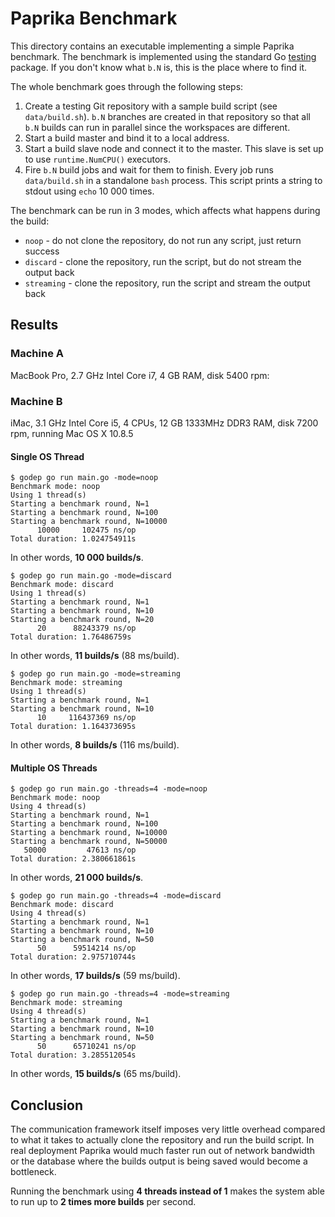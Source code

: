 # Paprika Benchmark #

This directory contains an executable implementing a simple Paprika benchmark.
The benchmark is implemented using the standard Go
[testing](http://golang.org/pkg/testing/) package. If you don't know what `b.N`
is, this is the place where to find it.

The whole benchmark goes through the following steps:

1. Create a testing Git repository with a sample build script (see `data/build.sh`).
   `b.N` branches are created in that repository so that all `b.N` builds can run in
   parallel since the workspaces are different.
2. Start a build master and bind it to a local address.
3. Start a build slave node and connect it to the master. This slave is set up
   to use `runtime.NumCPU()` executors.
4. Fire `b.N` build jobs and wait for them to finish. Every job runs
   `data/build.sh` in a standalone `bash` process. This script prints a string
   to stdout using `echo` 10 000 times.

The benchmark can be run in 3 modes, which affects what happens during the build:

* `noop` - do not clone the repository, do not run any script, just return success
* `discard` - clone the repository, run the script, but do not stream the output back
* `streaming` - clone the repository, run the script and stream the output back

## Results ##

### Machine A ###

MacBook Pro, 2.7 GHz Intel Core i7, 4 GB RAM, disk 5400 rpm:

### Machine B ###

iMac, 3.1 GHz Intel Core i5, 4 CPUs, 12 GB 1333MHz DDR3 RAM, disk 7200 rpm, running Mac OS X 10.8.5

#### Single OS Thread ####

```
$ godep go run main.go -mode=noop
Benchmark mode: noop
Using 1 thread(s)
Starting a benchmark round, N=1
Starting a benchmark round, N=100
Starting a benchmark round, N=10000
      10000	    102475 ns/op
Total duration: 1.024754911s
```

In other words, **10 000 builds/s**.

```
$ godep go run main.go -mode=discard
Benchmark mode: discard
Using 1 thread(s)
Starting a benchmark round, N=1
Starting a benchmark round, N=10
Starting a benchmark round, N=20
      20	  88243379 ns/op
Total duration: 1.76486759s
```

In other words, **11 builds/s** (88 ms/build).

```
$ godep go run main.go -mode=streaming
Benchmark mode: streaming
Using 1 thread(s)
Starting a benchmark round, N=1
Starting a benchmark round, N=10
      10	 116437369 ns/op
Total duration: 1.164373695s
```

In other words, **8 builds/s** (116 ms/build).

#### Multiple OS Threads ####

```
$ godep go run main.go -threads=4 -mode=noop
Benchmark mode: noop
Using 4 thread(s)
Starting a benchmark round, N=1
Starting a benchmark round, N=100
Starting a benchmark round, N=10000
Starting a benchmark round, N=50000
   50000	     47613 ns/op
Total duration: 2.380661861s
```

In other words, **21 000 builds/s**.

```
$ godep go run main.go -threads=4 -mode=discard
Benchmark mode: discard
Using 4 thread(s)
Starting a benchmark round, N=1
Starting a benchmark round, N=10
Starting a benchmark round, N=50
      50	  59514214 ns/op
Total duration: 2.975710744s
```

In other words, **17 builds/s** (59 ms/build).

```
$ godep go run main.go -threads=4 -mode=streaming
Benchmark mode: streaming
Using 4 thread(s)
Starting a benchmark round, N=1
Starting a benchmark round, N=10
Starting a benchmark round, N=50
      50	  65710241 ns/op
Total duration: 3.285512054s
```

In other words, **15 builds/s** (65 ms/build).

## Conclusion ##

The communication framework itself imposes very little overhead compared to what
it takes to actually clone the repository and run the build script. In real
deployment Paprika would much faster run out of network bandwidth or the
database where the builds output is being saved would become a bottleneck.

Running the benchmark using **4 threads instead of 1** makes the system able to run
up to **2 times more builds** per second.
